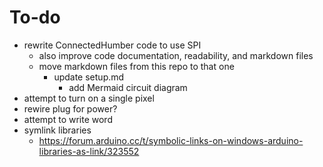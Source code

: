 # To-do

- rewrite ConnectedHumber code to use SPI
  - also improve code documentation, readability, and markdown files
  - move markdown files from this repo to that one
    - update setup.md
      - add Mermaid circuit diagram
- attempt to turn on a single pixel
- rewire plug for power?
- attempt to write word
- symlink libraries
  - <https://forum.arduino.cc/t/symbolic-links-on-windows-arduino-libraries-as-link/323552>
